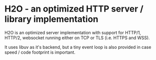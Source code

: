 H2O - an optimized HTTP server / library implementation
===

H2O is an optimized server implementation with support for HTTP/1, HTTP/2, websocket running either on TCP or TLS (i.e. HTTPS and WSS).

It uses libuv as it's backend, but a tiny event loop is also provided in case speed / code footprint is important.

